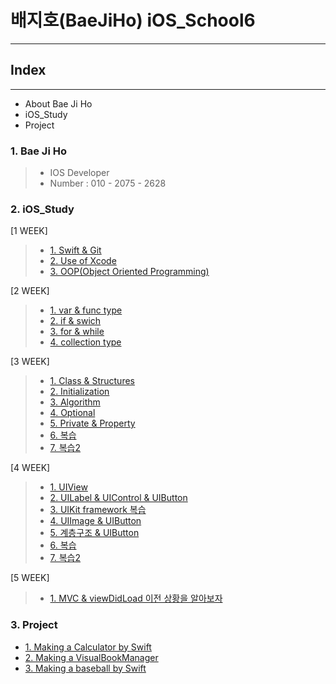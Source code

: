 # 배지호(BaeJiHo) iOS_School6

---

## Index
---

- About Bae Ji Ho
- iOS_Study
- Project

### 1. Bae Ji Ho

> - IOS Developer
> - Number : 010 - 2075 - 2628

### 2. iOS_Study
[1 WEEK]

> - [1. Swift & Git](./Class/18_01/18_01_09/README.md)
> - [2. Use of Xcode](./Class/18_01/18_01_10/README.md)
> - [3. OOP(Object Oriented Programming)](./Class/18_01/18_01_11/README.md)

[2 WEEK]

> - [1. var & func type](./Class/18_01/18_01_15/README.md)
> - [2. if & swich](./Class/18_01/18_01_16/README.md)
> - [3. for & while](./Class/18_01/18_01_18/README.md)
> - [4. collection type](./Class/18_01/18_01_19/README.md)

[3 WEEK]
> - [1. Class & Structures](./Class/18_01/18_01_22/README.md)
> - [2. Initialization](./Class/18_01/18_01_23/README.md)
> - [3. Algorithm](./Class/18_01/18_01_24/README.md)
> - [4. Optional](./Class/18_01/18_01_25/README.md)
> - [5. Private & Property](./Class/18_01/18_01_26/README.md)
> - [6. 복습](./Class/18_01/18_01_27/README.md)
> - [7. 복습2](./Class/18_01/18_01_28/README.md)


[4 WEEK]
> - [1. UIView](./Class/18_01/18_01_29/README.md)
> - [2. UILabel & UIControl & UIButton](./Class/18_01/18_01_30/README.md)
> - [3. UIKit framework 복습](./Class/18_01/18_01_31/README.md)
> - [4. UIImage & UIButton](./Class/18_01/18_02_01/README.md)
> - [5. 계층구조 & UIButton](./Class/18_01/18_02_02/README.md)
> - [6. 복습](./Class/18_01/18_02_03)
> - [7. 복습2](./Class/18_01/18_02_04/README.md)


[5 WEEK]
> - [1. MVC & viewDidLoad 이전 상황을 알아보자](./Class/18_01/18_02_05/README.md)

### 3. Project
- [1. Making a Calculator by Swift](./Project/18_01_12/README.md)
- [2. Making a VisualBookManager](/Users/baejiho/Desktop/BaeJiHo_iOS_School6/Project/18_01_14/README.md)
- [3. Making a baseball by Swift](/Users/baejiho/Desktop/BaeJiHo_iOS_School6/Project/18_01_21/README.md)
